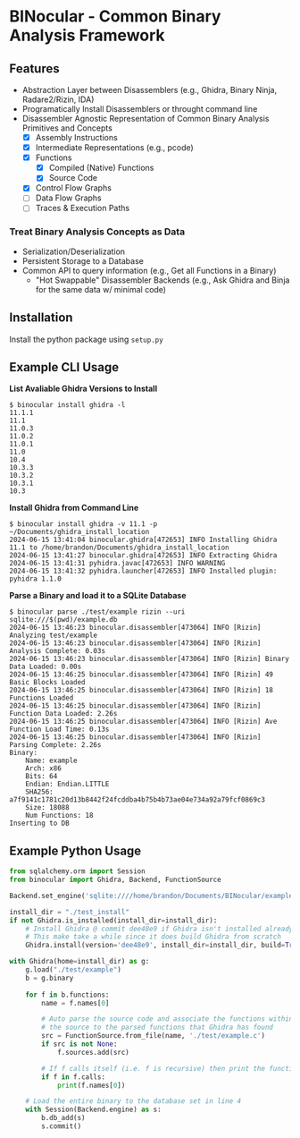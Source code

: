 # BINocular - Common Binary Analysis Framework

## Features
 - Abstraction Layer between Disassemblers (e.g., Ghidra, Binary Ninja, Radare2/Rizin, IDA)
 - Programatically Install Disassemblers or throught command line
 - Disassembler Agnostic Representation of Common Binary Analysis Primitives and Concepts
   - [x] Assembly Instructions
   - [x] Intermediate Representations (e.g., pcode)
   - [x] Functions
     * [x] Compiled (Native) Functions
     * [x] Source Code
   - [x] Control Flow Graphs
   - [ ] Data Flow Graphs
   - [ ] Traces & Execution Paths
   
### Treat Binary Analysis Concepts as Data  
 - Serialization/Deserialization
 - Persistent Storage to a Database
 - Common API to query information (e.g., Get all Functions in a Binary)
   - "Hot Swappable" Disassembler Backends (e.g., Ask Ghidra and Binja for the same data w/ minimal code)
     
## Installation
Install the python package using `setup.py`

## Example CLI Usage
**List Avaliable Ghidra Versions to Install**
```shell
$ binocular install ghidra -l 
11.1.1
11.1
11.0.3
11.0.2
11.0.1
11.0
10.4
10.3.3
10.3.2
10.3.1
10.3
```

**Install Ghidra from Command Line**
```shell
$ binocular install ghidra -v 11.1 -p ~/Documents/ghidra_install_location
2024-06-15 13:41:04 binocular.ghidra[472653] INFO Installing Ghidra 11.1 to /home/brandon/Documents/ghidra_install_location
2024-06-15 13:41:27 binocular.ghidra[472653] INFO Extracting Ghidra
2024-06-15 13:41:31 pyhidra.javac[472653] INFO WARNING
2024-06-15 13:41:32 pyhidra.launcher[472653] INFO Installed plugin: pyhidra 1.1.0
```

**Parse a Binary and load it to a SQLite Database**
```shell
$ binocular parse ./test/example rizin --uri sqlite:///$(pwd)/example.db
2024-06-15 13:46:23 binocular.disassembler[473064] INFO [Rizin] Analyzing test/example
2024-06-15 13:46:23 binocular.disassembler[473064] INFO [Rizin] Analysis Complete: 0.03s
2024-06-15 13:46:23 binocular.disassembler[473064] INFO [Rizin] Binary Data Loaded: 0.00s
2024-06-15 13:46:25 binocular.disassembler[473064] INFO [Rizin] 49 Basic Blocks Loaded
2024-06-15 13:46:25 binocular.disassembler[473064] INFO [Rizin] 18 Functions Loaded
2024-06-15 13:46:25 binocular.disassembler[473064] INFO [Rizin] Function Data Loaded: 2.26s
2024-06-15 13:46:25 binocular.disassembler[473064] INFO [Rizin] Ave Function Load Time: 0.13s
2024-06-15 13:46:25 binocular.disassembler[473064] INFO [Rizin] Parsing Complete: 2.26s
Binary:
	Name: example
	Arch: x86
	Bits: 64
	Endian: Endian.LITTLE
	SHA256: a7f9141c1781c20d13b8442f24fcddba4b75b4b73ae04e734a92a79fcf0869c3
	Size: 18088
	Num Functions: 18
Inserting to DB
```

## Example Python Usage

```python
from sqlalchemy.orm import Session
from binocular import Ghidra, Backend, FunctionSource

Backend.set_engine('sqlite:////home/brandon/Documents/BINocular/example.db')

install_dir = "./test_install"
if not Ghidra.is_installed(install_dir=install_dir):
    # Install Ghidra @ commit dee48e9 if Ghidra isn't installed already
    # This make take a while since it does build Ghidra from scratch
    Ghidra.install(version='dee48e9', install_dir=install_dir, build=True)

with Ghidra(home=install_dir) as g:
    g.load("./test/example")
    b = g.binary
    
    for f in b.functions:
        name = f.names[0]

        # Auto parse the source code and associate the functions within 
        # the source to the parsed functions that Ghidra has found
        src = FunctionSource.from_file(name, './test/example.c')
        if src is not None:
            f.sources.add(src)

        # If f calls itself (i.e. f is recursive) then print the function name
        if f in f.calls:
            print(f.names[0])

    # Load the entire binary to the database set in line 4
    with Session(Backend.engine) as s:
        b.db_add(s)
        s.commit()

```
